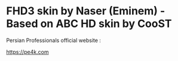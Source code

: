 FHD3 skin by Naser (Eminem) - Based on ABC HD skin by CooST
=========

Persian Professionals official website :

https://pe4k.com
